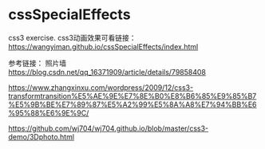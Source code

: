 # cssSpecialEffects
css3 exercise.
css3动画效果可看链接：https://wangyiman.github.io/cssSpecialEffects/index.html


参考链接：
照片墙
https://blog.csdn.net/qq_16371909/article/details/79858408

https://www.zhangxinxu.com/wordpress/2009/12/css3-transformtransition%E5%AE%9E%E7%8E%B0%E8%B6%85%E9%85%B7%E5%9B%BE%E7%89%87%E5%A2%99%E5%8A%A8%E7%94%BB%E6%95%88%E6%9E%9C/

https://github.com/wj704/wj704.github.io/blob/master/css3-demo/3Dphoto.html
